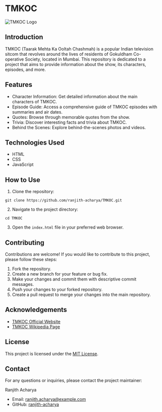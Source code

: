 # TMKOC

![TMKOC Logo](https://github.com/ranjith-acharya/TMKOC/raw/main/assets/TMKOC_LOGO.png)

## Introduction

TMKOC (Taarak Mehta Ka Ooltah Chashmah) is a popular Indian television sitcom that revolves around the lives of residents of Gokuldham Co-operative Society, located in Mumbai. This repository is dedicated to a project that aims to provide information about the show, its characters, episodes, and more.

## Features

- Character Information: Get detailed information about the main characters of TMKOC.
- Episode Guide: Access a comprehensive guide of TMKOC episodes with summaries and air dates.
- Quotes: Browse through memorable quotes from the show.
- Trivia: Discover interesting facts and trivia about TMKOC.
- Behind the Scenes: Explore behind-the-scenes photos and videos.

## Technologies Used

- HTML
- CSS
- JavaScript

## How to Use

1. Clone the repository:

```
git clone https://github.com/ranjith-acharya/TMKOC.git
```

2. Navigate to the project directory:

```
cd TMKOC
```

3. Open the `index.html` file in your preferred web browser.

## Contributing

Contributions are welcome! If you would like to contribute to this project, please follow these steps:

1. Fork the repository.
2. Create a new branch for your feature or bug fix.
3. Make your changes and commit them with descriptive commit messages.
4. Push your changes to your forked repository.
5. Create a pull request to merge your changes into the main repository.

## Acknowledgements

- [TMKOC Official Website](https://www.sabtv.com/en_in/show/taarak-mehta-ka-ooltah-chashmah/6)
- [TMKOC Wikipedia Page](https://en.wikipedia.org/wiki/Taarak_Mehta_Ka_Ooltah_Chashmah)

## License

This project is licensed under the [MIT License](https://github.com/ranjith-acharya/TMKOC/blob/main/LICENSE).

## Contact

For any questions or inquiries, please contact the project maintainer:

Ranjith Acharya
- Email: ranjith.acharya@example.com
- GitHub: [ranjith-acharya](https://github.com/ranjith-acharya)